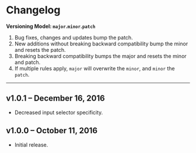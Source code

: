# Changelog

**Versioning Model: `major`.`minor`.`patch`**

1. Bug fixes, changes and updates bump the patch.
2. New additions without breaking backward compatibility bump the minor and resets the patch.
3. Breaking backward compatibility bumps the major and resets the minor and patch.
4. If multiple rules apply, `major` will overwrite the `minor`, and `minor` the `patch`.

---

## v1.0.1 – December 16, 2016
- Decreased input selector specificity.

## v1.0.0 – October 11, 2016
- Initial release.
